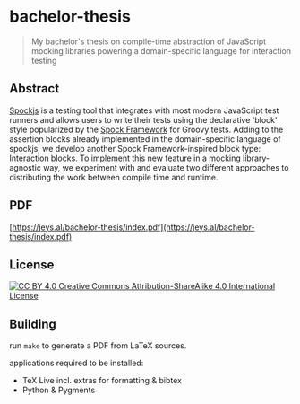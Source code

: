# bachelor-thesis

> My bachelor's thesis on compile-time abstraction of JavaScript mocking libraries powering a domain-specific language for interaction testing

## Abstract

[Spockjs](https://github.com/spockjs/spockjs) is a testing tool
that integrates with most modern JavaScript test runners
and allows users to write their tests
using the declarative 'block' style popularized by
the [Spock Framework](https://github.com/spockframework/spock) for Groovy tests.
Adding to the assertion blocks
already implemented in the
domain-specific language of spockjs,
we develop another Spock Framework-inspired
block type: Interaction blocks.
To implement this new feature
in a mocking library-agnostic way,
we experiment with and evaluate two different approaches
to distributing the work between
compile time and runtime.

## PDF

[https://jeys.al/bachelor-thesis/index.pdf](https://jeys.al/bachelor-thesis/index.pdf)

## License

[![CC BY 4.0](https://i.creativecommons.org/l/by-sa/4.0/80x15.png) Creative Commons Attribution-ShareAlike 4.0 International License](http://creativecommons.org/licenses/by-sa/4.0/)

## Building

run `make` to generate a PDF from LaTeX sources.

applications required to be installed:

* TeX Live incl. extras for formatting & bibtex
* Python & Pygments
